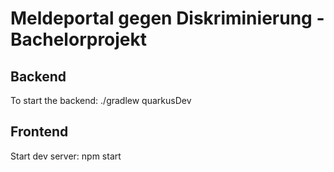 # Meldeportal gegen Diskriminierung - Bachelorprojekt 

## Backend

To start the backend:
./gradlew quarkusDev


## Frontend

Start dev server:
npm start 

